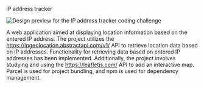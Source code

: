 IP address tracker

![Design preview for the IP address tracker coding challenge](./design/finally-desktop-desing.PNG)

A web application aimed at displaying location information based on the entered IP address. The project utilizes the https://ipgeolocation.abstractapi.com/v1/ API to retrieve location data based on IP addresses. Functionality for retrieving data based on entered IP addresses has been implemented. Additionally, the project involves studying and using the https://leafletjs.com/ API to add an interactive map. Parcel is used for project bundling, and npm is used for dependency management.
